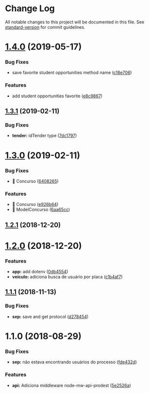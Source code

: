 # Change Log

All notable changes to this project will be documented in this file. See [standard-version](https://github.com/conventional-changelog/standard-version) for commit guidelines.

<a name="1.4.0"></a>
# [1.4.0](https://github.com/alvarollmenezes/api-espm/compare/v1.3.1...v1.4.0) (2019-05-17)


### Bug Fixes

* save favorite student opportunities method name ([c18e706](https://github.com/alvarollmenezes/api-espm/commit/c18e706))


### Features

* add student opportunities favorite ([e8c9867](https://github.com/alvarollmenezes/api-espm/commit/e8c9867))



<a name="1.3.1"></a>
## [1.3.1](https://github.com/alvarollmenezes/api-espm/compare/v1.3.0...v1.3.1) (2019-02-11)


### Bug Fixes

* **tender:** idTender type ([7dc1797](https://github.com/alvarollmenezes/api-espm/commit/7dc1797))



<a name="1.3.0"></a>
# [1.3.0](https://github.com/alvarollmenezes/api-espm/compare/v1.2.1...v1.3.0) (2019-02-11)


### Bug Fixes

* 🐛 Concurso ([6408265](https://github.com/alvarollmenezes/api-espm/commit/6408265))


### Features

* 🎸 Concurso ([e926b64](https://github.com/alvarollmenezes/api-espm/commit/e926b64))
* 🎸 ModelConcurso ([6aa65cc](https://github.com/alvarollmenezes/api-espm/commit/6aa65cc))



<a name="1.2.1"></a>
## [1.2.1](https://github.com/alvarollmenezes/api-espm/compare/v1.2.0...v1.2.1) (2018-12-20)



<a name="1.2.0"></a>
# [1.2.0](https://github.com/alvarollmenezes/api-espm/compare/v1.1.1...v1.2.0) (2018-12-20)


### Features

* **app:** add dotenv ([0db4554](https://github.com/alvarollmenezes/api-espm/commit/0db4554))
* **veículo:** adiciona busca de usuário por placa ([c1b4af7](https://github.com/alvarollmenezes/api-espm/commit/c1b4af7))



<a name="1.1.1"></a>
## [1.1.1](https://github.com/alvarollmenezes/api-espm/compare/v1.1.0...v1.1.1) (2018-11-13)


### Bug Fixes

* **sep:** save and get protocol ([d278454](https://github.com/alvarollmenezes/api-espm/commit/d278454))



<a name="1.1.0"></a>
# 1.1.0 (2018-08-29)


### Bug Fixes

* **sep:** não estava encontrando usuários do processo ([fde432d](https://github.com/alvarollmenezes/api-espm/commit/fde432d))


### Features

* **api:** Adiciona middleware node-mw-api-prodest ([5e2526a](https://github.com/alvarollmenezes/api-espm/commit/5e2526a))
